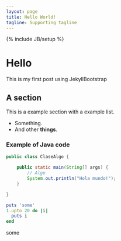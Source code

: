 ```yaml
---
layout: page
title: Hello World!
tagline: Supporting tagline
---
```

{% include JB/setup %}

Hello
=====

This is my first post using JekyllBootstrap

A section
---------

This is a example section with a example list.

* Something.
* And other **things**.

### Example of Java code

```java
public class ClaseAlgo {

    public static main(String[] args) {
        // Algo
        System.out.println("Hola mundo!");
    }

}
```

```ruby
puts 'some'
1.upto 20 do |i|
  puts i
end
```

some